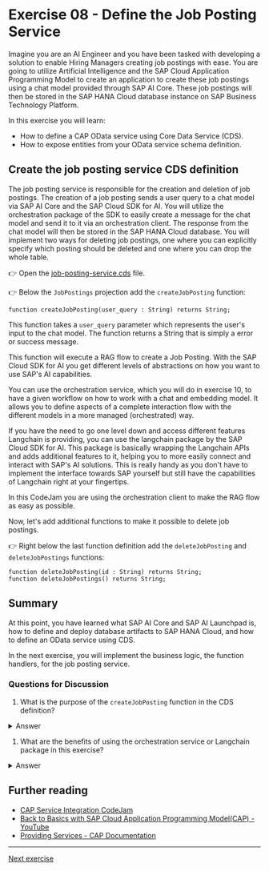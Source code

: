 # Exercise 08 - Define the Job Posting Service

Imagine you are an AI Engineer and you have been tasked with developing a solution to enable Hiring Managers creating job postings with ease. You are going to utilize Artificial Intelligence and the SAP Cloud Application Programming Model to create an application to create these job postings using a chat model provided through SAP AI Core. These job postings will then be stored in the SAP HANA Cloud database instance on SAP Business Technology Platform.

In this exercise you will learn:

- How to define a CAP OData service using Core Data Service (CDS).
- How to expose entities from your OData service schema definition.

## Create the job posting service CDS definition

The job posting service is responsible for the creation and deletion of job postings. The creation of a job posting sends a user query to a chat model via SAP AI Core and the SAP Cloud SDK for AI. You will utilize the orchestration package of the SDK to easily create a message for the chat model and send it to it via an orchestration client. The response from the chat model will then be stored in the SAP HANA Cloud database. You will implement two ways for deleting job postings, one where you can explicitly specify which posting should be deleted and one where you can drop the whole table.

👉 Open the [job-posting-service.cds](../../project/job-posting-service/srv/job-posting-service.cds) file.

👉 Below the `JobPostings` projection add the `createJobPosting` function:

```CDS
function createJobPosting(user_query : String) returns String;
```

This function takes a `user_query` parameter which represents the user's input to the chat model. The function returns a String that is simply a error or success message.

This function will execute a RAG flow to create a Job Posting. With the SAP Cloud SDK for AI you get different levels of abstractions on how you want to use SAP's AI capabilities.

You can use the orchestration service, which you will do in exercise 10, to have a given workflow on how to work with a chat and embedding model. It allows you to define aspects of a complete interaction flow with the different models in a more managed (orchestrated) way.

If you have the need to go one level down and access different features Langchain is providing, you can use the langchain package by the SAP Cloud SDK for AI. This package is basically wrapping the Langchain APIs and adds additional features to it, helping you to more easily connect and interact with SAP's AI solutions. This is really handy as you don't have to implement the interface towards SAP yourself but still have the capabilities of Langchain right at your fingertips.

In this CodeJam you are using the orchestration client to make the RAG flow as easy as possible.

Now, let's add additional functions to make it possible to delete job postings.

👉 Right below the last function definition add the `deleteJobPosting` and `deleteJobPostings` functions:

```CDS
function deleteJobPosting(id : String) returns String;
function deleteJobPostings() returns String;
```

## Summary

At this point, you have learned what SAP AI Core and SAP AI Launchpad is, how to define and deploy database artifacts to SAP HANA Cloud, and how to define an OData service using CDS.

In the next exercise, you will implement the business logic, the function handlers, for the job posting service.

### Questions for Discussion

1. What is the purpose of the `createJobPosting` function in the CDS definition?

<details><summary>Answer</summary>
The `createJobPosting` function is responsible for creating a job posting by taking a `user_query` (which is the user input to the chat model) as its parameter. It interacts with SAP generative AI Hub to process the query and let the proxy chat model generate a job posting. The creation process involves a Retrieval-Augmented Generation (RAG) flow, which helps in generating the job posting content based on contextual information provided by you.
</details>

1. What are the benefits of using the orchestration service or Langchain package in this exercise?

<details><summary>Answer</summary>
The orchestration service simplifies the interaction with SAP’s AI models by providing a high-level workflow for handling chat and embedding models. It allows you to define the interaction flow in a more managed way. Alternatively, the Langchain package gives more control and flexibility by wrapping Langchain APIs and adding features that help easily connect and interact with SAP AI solutions. It allows you to dive deeper into the AI functionality while still benefiting from the integration features offered by the SAP Cloud SDK for AI.
</details>

## Further reading

- [CAP Service Integration CodeJam](https://github.com/SAP-samples/cap-service-integration-codejam)
- [Back to Basics with SAP Cloud Application Programming Model(CAP) - YouTube](https://youtube.com/playlist?list=PL6RpkC85SLQABOpzhd7WI-hMpy99PxUo0&si=V9Rqcbg84UGLQOi-)
- [Providing Services - CAP Documentation](https://cap.cloud.sap/docs/guides/providing-services#providing-services)

---

[Next exercise](../09-understand-and-deploy-orchestration-model/README.md)
